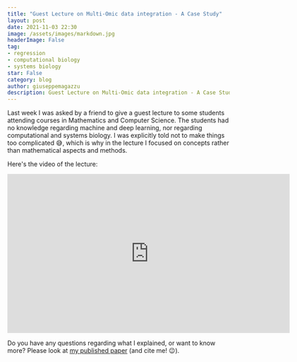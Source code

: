 ```yaml
---
title: "Guest Lecture on Multi-Omic data integration - A Case Study"
layout: post
date: 2021-11-03 22:30
image: /assets/images/markdown.jpg
headerImage: False
tag:
- regression
- computational biology
- systems biology
star: False
category: blog
author: giuseppemagazzu
description: Guest Lecture on Multi-Omic data integration - A Case Study
---
```

Last week I was asked by a friend to give a guest lecture to some students attending courses in Mathematics and Computer Science. The students had no knowledge 
regarding machine and deep learning, nor regarding computational and systems biology. I was explicitly told not to make things too complicated 😅, which is why in 
the lecture I focused on concepts rather than mathematical aspects and methods.

Here's the video of the lecture:
<iframe width="640" height="360" frameborder="0" src="https://mega.nz/embed/0rhBhaxD#v4BBu2WtZhnZ7XnAaFU1ZE5sgo7FlpcGAwU_pU30LrA" allowfullscreen ></iframe>

Do you have any questions regarding what I explained, or want to know more? Please look at [my published paper](https://academic.oup.com/bioinformatics/article/37/20/3546/6273576?guestAccessKey=dc06aa0a-7106-4846-8fa9-ad69b68279e4) (and cite me! 😉).
